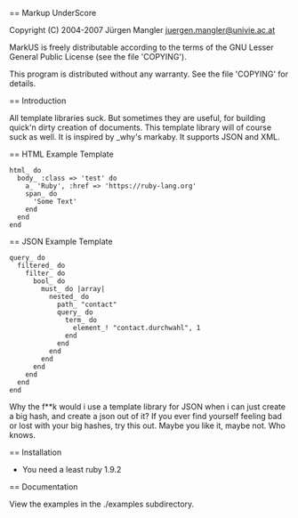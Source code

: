 == Markup UnderScore

Copyright (C) 2004-2007 Jürgen Mangler <juergen.mangler@univie.ac.at>

MarkUS is freely distributable according to the terms of the
GNU Lesser General Public License (see the file 'COPYING').

This program is distributed without any warranty. See the file
'COPYING' for details.

== Introduction

All template libraries suck. But sometimes they are useful, for building
quick'n dirty creation of documents. This template library will of course suck
as well. It is inspired by _why's markaby. It supports JSON and XML.

== HTML Example Template

    html_ do
      body_ :class => 'test' do
        a_ 'Ruby', :href => 'https://ruby-lang.org' 
        span_ do
          'Some Text'                                                                                                                                        
        end
      end
    end

== JSON Example Template

    query_ do
      filtered_ do
        filter_ do
          bool_ do
            must_ do |array|
              nested_ do
                path_ "contact"
                query_ do
                  term_ do
                    element_! "contact.durchwahl", 1
                  end
                end
              end
            end
          end
        end
      end
    end

Why the f**k would i use a template library for JSON when i can just create a
big hash, and create a json out of it? If you ever find yourself feeling bad or
lost with your big hashes, try this out. Maybe you like it, maybe not. Who
knows.

== Installation

* You need a least ruby 1.9.2

== Documentation

View the examples in the ./examples subdirectory.
